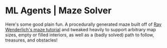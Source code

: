 # ML Agents | Maze Solver

Here's some good plain fun. A procedurally generated maze built off of [Ray Wenderlich's maze tutorial](https://www.raywenderlich.com/82-procedural-generation-of-mazes-with-unity) and tweaked heavily to support arbitrary map sizes, empty or filled interiors, as well as a (badly solved) path to follow, treasures, and obstacles!

